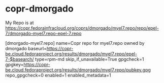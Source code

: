 # copr-dmorgado

My Repo is at https://copr.fedorainfracloud.org/coprs/dmorgado/myel7.repo/repo/epel-7/dmorgado-myel7.repo-epel-7.repo


[dmorgado-myel7.repo]
name=Copr repo for myel7.repo owned by dmorgado
baseurl=https://copr-be.cloud.fedoraproject.org/results/dmorgado/myel7.repo/epel-7-$basearch/
type=rpm-md
skip_if_unavailable=True
gpgcheck=1
gpgkey=https://copr-be.cloud.fedoraproject.org/results/dmorgado/myel7.repo/pubkey.gpg
repo_gpgcheck=0
enabled=1
enabled_metadata=1
